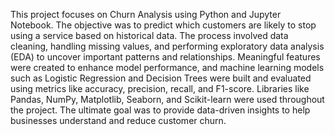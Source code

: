 This project focuses on Churn Analysis using Python and Jupyter Notebook. The objective was to predict which customers are likely to stop using a service based on historical data. The process involved data cleaning, handling missing values, and performing exploratory data analysis (EDA) to uncover important patterns and relationships. Meaningful features were created to enhance model performance, and machine learning models such as Logistic Regression and Decision Trees were built and evaluated using metrics like accuracy, precision, recall, and F1-score. Libraries like Pandas, NumPy, Matplotlib, Seaborn, and Scikit-learn were used throughout the project. The ultimate goal was to provide data-driven insights to help businesses understand and reduce customer churn.
